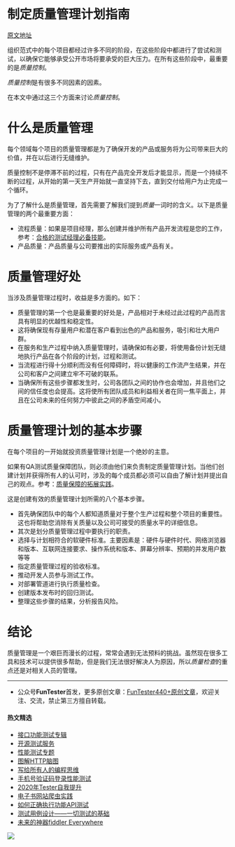# 制定质量管理计划指南

[原文地址](https://dzone.com/articles/your-go-to-guide-to-create-a-quality-management-pl)

组织范式中的每个项目都经过许多不同的阶段，在这些阶段中都进行了尝试和测试，以确保它能够承受公开市场将要承受的巨大压力。在所有这些阶段中，最重要的是*质量控制*。 

*质量控制*是有很多不同因素的因素。

在本文中通过这三个方面来讨论*质量控制*。

# 什么是质量管理

每个领域每个项目的质量管理都是为了确保开发的产品或服务将为公司带来巨大的价值，并在以后进行无缝维护。

质量控制不是停滞不前的过程，只有在产品完全开发后才能显示，而是一个持续不断的过程，从开始的第一天生产开始就一直坚持下去，直到交付给用户为止完成一个循环。

为了了解什么是质量管理，首先需要了解我们提到*质量*一词时的含义。以下是质量管理的两个最重要方面：

* 流程质量：如果是项目经理，那么创建并维护所有产品开发流程是您的工作，参考：[合格的测试经理必备技能](https://mp.weixin.qq.com/s/gFIYksHMn_bHEwAhmgVzjg)。
* 产品质量：产品质量与公司要推出的实际服务或产品有关。


# 质量管理好处

当涉及质量管理过程时，收益是多方面的。如下：

* 质量管理的第一个也是最重要的好处是，产品相对于未经过此过程的产品而言具有明显的优越性和稳定性。
* 这将确保现有存量用户和潜在客户看到出色的产品和服务，吸引和壮大用户群。
* 在服务和生产过程中纳入质量管理时，请确保如有必要，将使用备份计划无缝地执行产品在各个阶段的计划，过程和测试。
* 当流程进行得十分顺利而没有任何障碍时，将以健康的工作流产生结果，并在公司和客户之间建立牢不可破的联系。
* 当确保所有这些步骤都发生时，公司各团队之间的协作也会增加，并且他们之间的信任度也会提高。这将使所有团队成员和利益相关者在同一焦平面上，并且在公司未来的任何努力中彼此之间的矛盾空间减小。


# 质量管理计划的基本步骤

在每个项目的一开始就投资质量管理计划是一个绝妙的主意。

如果有QA测试质量保障团队，则必须由他们来负责制定质量管理计划。当他们创建计划并获得所有人的认可时，涉及的每个成员都必须可以自由了解计划并提出自己的观点。参考：[质量保障的拓展实践](https://mp.weixin.qq.com/s/a3sd0dQnjk3TerOhfo-1ng)。


这是创建有效的质量管理计划所需的八个基本步骤。

* 首先确保团队中的每个人都知道质量对于整个生产过程和整个项目的重要性。这也将帮助您消除有关质量以及公司可接受的质量水平的详细信息。
* 其次是划分质量管理过程中要执行的职责。
* 选择与计划相符合的软硬件标准。主要因素是：硬件与硬件时代、网络浏览器和版本、互联网连接要求、操作系统和版本、屏幕分辨率、预期的并发用户数等等
* 指定质量管理过程的验收标准。
* 推动开发人员参与测试工作。
* 对部署管道进行执行质量检查。
* 创建版本发布时的回归测试。
* 整理这些步骤的结果，分析报告风险。 


# 结论

质量管理是一个艰巨而漫长的过程，常常会遇到无法预料的挑战。虽然现在很多工具和技术可以提供很多帮助，但是我们无法很好解决人为原因，所以*质量检查*的重点还是对相关人员的管理。


--- 
* 公众号**FunTester**首发，更多原创文章：[FunTester440+原创文章](https://mp.weixin.qq.com/s/s7ZmCNBYy3j-71JFbtgneg)，欢迎关注、交流，禁止第三方擅自转载。

#### 热文精选

- [接口功能测试专辑](https://mp.weixin.qq.com/mp/appmsgalbum?action=getalbum&album_id=1321895538945638401&__biz=MzU4MTE2NDEyMQ==#wechat_redirect)
- [开源测试服务](https://mp.weixin.qq.com/s/ZOs0cp_vt6_iiundHaKk4g)
- [性能测试专题](https://mp.weixin.qq.com/mp/appmsgalbum?action=getalbum&album_id=1319027448301961218&__biz=MzU4MTE2NDEyMQ==#wechat_redirect)
- [图解HTTP脑图](https://mp.weixin.qq.com/s/100Vm8FVEuXs0x6rDGTipw)
- [写给所有人的编程思维](https://mp.weixin.qq.com/s/Oj33UCnYfbUgzsBzEm2GPQ)
- [手机号验证码登录性能测试](https://mp.weixin.qq.com/s/i-j8fJAdcsJ7v8XPOnPDAw)
- [2020年Tester自我提升](https://mp.weixin.qq.com/s/vuhUp85_6Sbg6ReAN3TTSQ)
- [电子书网站爬虫实践](https://mp.weixin.qq.com/s/KGW0dIS5NTLgxyhSjxDiOw)
- [如何正确执行功能API测试](https://mp.weixin.qq.com/s/aeGx5O_jK_iTD9KUtylWmA)
- [测试用例设计——一切测试的基础](https://mp.weixin.qq.com/s/0_ubnlhp2jk-jxHxJ95E9g)
- [未来的神器fiddler Everywhere](https://mp.weixin.qq.com/s/-BSuHR6RPkdv8R-iy47MLQ)

![](https://mmbiz.qpic.cn/mmbiz_png/13eN86FKXzCcsLRmf6VicSKFPfvMT8p7eg7iaBGgPxmbNxHsBcOic2rcw1TCvS1PTGC6WkRFXA7yoqr2bVlrEQqlA/640?wx_fmt=png&tp=webp&wxfrom=5&wx_lazy=1&wx_co=1)